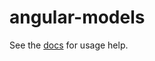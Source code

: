 angular-models
==============

See the [docs](http://octanner.github.io/angular-models) for usage help.
